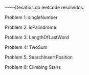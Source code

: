 -----Desafios do leetcode resolvidos.

Problem 1: singleNumber

Problem 2: isPalindrome

Problem 3: LengthOfLastWord

Problem 4: TwoSum 

Problem 5: SearchInsertPosition

Problem 6: Climbing Stairs
